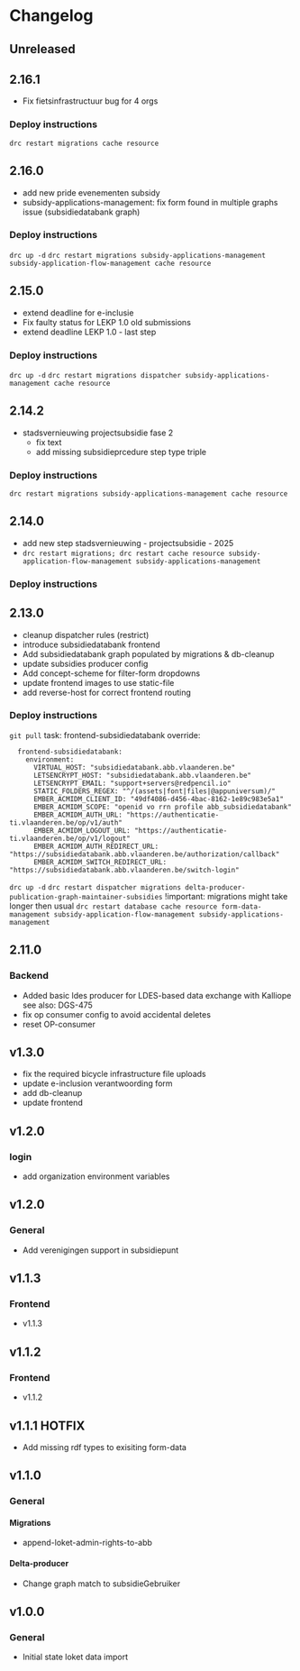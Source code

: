# Changelog
## Unreleased
## 2.16.1
- Fix fietsinfrastructuur bug for 4 orgs
### Deploy instructions
`drc restart migrations cache resource`
## 2.16.0
- add new pride evenementen subsidy
- subsidy-applications-management: fix form found in multiple graphs issue (subsidiedatabank graph)
### Deploy instructions
`drc up -d`
`drc restart migrations subsidy-applications-management subsidy-application-flow-management cache resource`
## 2.15.0
- extend deadline for e-inclusie
- Fix faulty status for LEKP 1.0 old submissions
- extend deadline LEKP 1.0 - last step
### Deploy instructions
`drc up -d`
`drc restart migrations dispatcher subsidy-applications-management cache resource`


## 2.14.2
- stadsvernieuwing projectsubsidie fase 2
   - fix text
   - add missing subsidieprcedure step type triple
### Deploy instructions
`drc restart migrations subsidy-applications-management cache resource`

## 2.14.0
- add new step stadsvernieuwing - projectsubsidie - 2025
- `drc restart migrations; drc restart cache resource subsidy-application-flow-management subsidy-applications-management`
  
### Deploy instructions
## 2.13.0
- cleanup dispatcher rules (restrict)
- introduce subsidiedatabank frontend
- Add subsidiedatabank graph populated by migrations & db-cleanup
- update subsidies producer config 
- Add concept-scheme for filter-form dropdowns
- update frontend images to use static-file
- add reverse-host for correct frontend routing

### Deploy instructions
`git pull`
task: frontend-subsidiedatabank override:
```
  frontend-subsidiedatabank:
    environment:
      VIRTUAL_HOST: "subsidiedatabank.abb.vlaanderen.be"
      LETSENCRYPT_HOST: "subsidiedatabank.abb.vlaanderen.be"
      LETSENCRYPT_EMAIL: "support+servers@redpencil.io"
      STATIC_FOLDERS_REGEX: "^/(assets|font|files|@appuniversum)/"
      EMBER_ACMIDM_CLIENT_ID: "49df4086-d456-4bac-8162-1e89c983e5a1"
      EMBER_ACMIDM_SCOPE: "openid vo rrn profile abb_subsidiedatabank"
      EMBER_ACMIDM_AUTH_URL: "https://authenticatie-ti.vlaanderen.be/op/v1/auth"
      EMBER_ACMIDM_LOGOUT_URL: "https://authenticatie-ti.vlaanderen.be/op/v1/logout"
      EMBER_ACMIDM_AUTH_REDIRECT_URL: "https://subsidiedatabank.abb.vlaanderen.be/authorization/callback"
      EMBER_ACMIDM_SWITCH_REDIRECT_URL: "https://subsidiedatabank.abb.vlaanderen.be/switch-login" 
``` 
`drc up -d`
`drc restart dispatcher migrations delta-producer-publication-graph-maintainer-subsidies`
!important: migrations might take longer then usual
`drc restart database cache resource form-data-management subsidy-application-flow-management subsidy-applications-management`


## 2.11.0
### Backend
 - Added basic ldes producer for LDES-based data exchange with Kalliope see also: DGS-475
 - fix op consumer config to avoid accidental deletes
 - reset OP-consumer

## v1.3.0
- fix the required bicycle infrastructure file uploads
- update e-inclusion verantwoording form
- add db-cleanup
- update frontend
## v1.2.0
### login
- add organization environment variables
## v1.2.0
### General
- Add verenigingen support in subsidiepunt
## v1.1.3
### Frontend
- v1.1.3
## v1.1.2
### Frontend
- v1.1.2
## v1.1.1 HOTFIX
- Add missing rdf types to exisiting form-data
## v1.1.0
### General
#### Migrations
- append-loket-admin-rights-to-abb
#### Delta-producer
- Change graph match to subsidieGebruiker
## v1.0.0
### General
- Initial state loket data import
